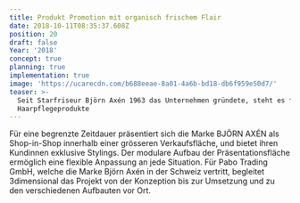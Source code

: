```yaml
---
title: Produkt Promotion mit organisch frischem Flair
date: 2018-10-11T08:35:37.608Z
position: 20
draft: false
Year: '2018'
concept: true
planning: true
implementation: true
image: 'https://ucarecdn.com/b688eeae-8a01-4a6b-bd18-db6f959e50d7/'
teaser: >-
  Seit Starfriseur Björn Axén 1963 das Unternehmen gründete, steht es für beste
  Haarpflegeprodukte
---
```

Für eine begrenzte Zeitdauer präsentiert sich die Marke BJÖRN AXÉN als Shop-in-Shop innerhalb einer grösseren Verkaufsfläche, und bietet ihren Kundinnen exklusive Stylings. Der modulare Aufbau der Präsentationsfläche ermöglich eine flexible Anpassung an jede Situation. Für Pabo Trading GmbH, welche die Marke Björn Axén in der Schweiz vertritt, begleitet 3dimensional das Projekt von der Konzeption bis zur Umsetzung und zu den verschiedenen Aufbauten vor Ort.
